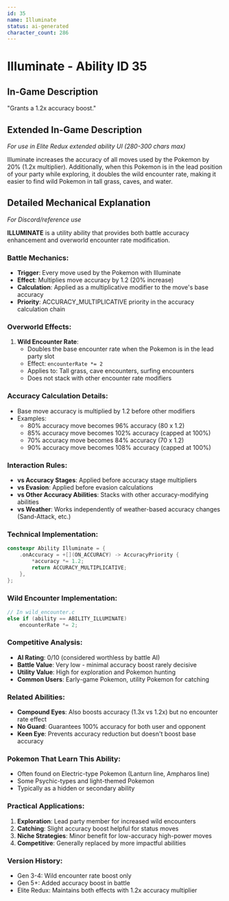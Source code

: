 ```yaml
---
id: 35
name: Illuminate
status: ai-generated
character_count: 286
---
```


# Illuminate - Ability ID 35

## In-Game Description
"Grants a 1.2x accuracy boost."

## Extended In-Game Description
*For use in Elite Redux extended ability UI (280-300 chars max)*

Illuminate increases the accuracy of all moves used by the Pokemon by 20% (1.2x multiplier). Additionally, when this Pokemon is in the lead position of your party while exploring, it doubles the wild encounter rate, making it easier to find wild Pokemon in tall grass, caves, and water.

## Detailed Mechanical Explanation
*For Discord/reference use*

**ILLUMINATE** is a utility ability that provides both battle accuracy enhancement and overworld encounter rate modification.

### Battle Mechanics:
- **Trigger**: Every move used by the Pokemon with Illuminate
- **Effect**: Multiplies move accuracy by 1.2 (20% increase)
- **Calculation**: Applied as a multiplicative modifier to the move's base accuracy
- **Priority**: ACCURACY_MULTIPLICATIVE priority in the accuracy calculation chain

### Overworld Effects:
1. **Wild Encounter Rate**: 
   - Doubles the base encounter rate when the Pokemon is in the lead party slot
   - Effect: `encounterRate *= 2`
   - Applies to: Tall grass, cave encounters, surfing encounters
   - Does not stack with other encounter rate modifiers

### Accuracy Calculation Details:
- Base move accuracy is multiplied by 1.2 before other modifiers
- Examples:
  - 80% accuracy move becomes 96% accuracy (80 x 1.2)
  - 85% accuracy move becomes 102% accuracy (capped at 100%)
  - 70% accuracy move becomes 84% accuracy (70 x 1.2)
  - 90% accuracy move becomes 108% accuracy (capped at 100%)

### Interaction Rules:
- **vs Accuracy Stages**: Applied before accuracy stage multipliers
- **vs Evasion**: Applied before evasion calculations
- **vs Other Accuracy Abilities**: Stacks with other accuracy-modifying abilities
- **vs Weather**: Works independently of weather-based accuracy changes (Sand-Attack, etc.)

### Technical Implementation:
```c
constexpr Ability Illuminate = {
    .onAccuracy = +[](ON_ACCURACY) -> AccuracyPriority {
        *accuracy *= 1.2;
        return ACCURACY_MULTIPLICATIVE;
    },
};
```

### Wild Encounter Implementation:
```c
// In wild_encounter.c
else if (ability == ABILITY_ILLUMINATE)
    encounterRate *= 2;
```

### Competitive Analysis:
- **AI Rating**: 0/10 (considered worthless by battle AI)
- **Battle Value**: Very low - minimal accuracy boost rarely decisive
- **Utility Value**: High for exploration and Pokemon hunting
- **Common Users**: Early-game Pokemon, utility Pokemon for catching

### Related Abilities:
- **Compound Eyes**: Also boosts accuracy (1.3x vs 1.2x) but no encounter rate effect
- **No Guard**: Guarantees 100% accuracy for both user and opponent
- **Keen Eye**: Prevents accuracy reduction but doesn't boost base accuracy

### Pokemon That Learn This Ability:
- Often found on Electric-type Pokemon (Lanturn line, Ampharos line)
- Some Psychic-types and light-themed Pokemon
- Typically as a hidden or secondary ability

### Practical Applications:
1. **Exploration**: Lead party member for increased wild encounters
2. **Catching**: Slight accuracy boost helpful for status moves
3. **Niche Strategies**: Minor benefit for low-accuracy high-power moves
4. **Competitive**: Generally replaced by more impactful abilities

### Version History:
- Gen 3-4: Wild encounter rate boost only
- Gen 5+: Added accuracy boost in battle
- Elite Redux: Maintains both effects with 1.2x accuracy multiplier